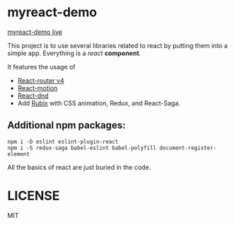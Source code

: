# myreact-demo

[myreact-demo live](http://rdwrcode.github.io/myreact-demo)

This project is to use several libraries related to react by putting them into a simple app.
Everything is a _react_ **component**.

It features the usage of 
* [React-router v4](https://react-router-website-uxmsaeusnn.now.sh/quick-start)
* [React-motion](https://github.com/chenglou/react-motion)
* [React-dnd](https://github.com/gaearon/react-dnd)
* Add [Rubix](https://github.com/Zacqary/rubix) with CSS animation, Redux, and React-Saga.

## Additional npm packages:
```
npm i -D eslint eslint-plugin-react
npm i -S redux-saga babel-eslint babel-polyfill document-register-element
``` 
All the basics of react are just buried in the code.

# LICENSE
MIT
